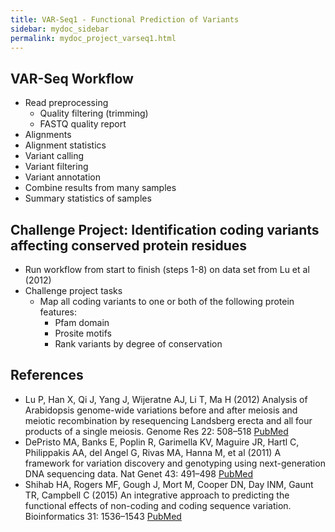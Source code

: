 ```yaml
---
title: VAR-Seq1 - Functional Prediction of Variants
sidebar: mydoc_sidebar
permalink: mydoc_project_varseq1.html 
---
```


## VAR-Seq Workflow  

+ Read preprocessing
    + Quality filtering (trimming)
    + FASTQ quality report
+ Alignments
+ Alignment statistics
+ Variant calling
+ Variant filtering
+ Variant annotation
+ Combine results from many samples
+ Summary statistics of samples

## Challenge Project: Identification coding variants affecting conserved protein residues

+ Run workflow from start to finish (steps 1-8) on data set from Lu et al (2012)
+ Challenge project tasks
    + Map all coding variants to one or both of the following protein features:
        + Pfam domain
        + Prosite motifs 
        + Rank variants by degree of conservation

## References

+ Lu P, Han X, Qi J, Yang J, Wijeratne AJ, Li T, Ma H (2012) Analysis of Arabidopsis genome-wide variations before and after meiosis and meiotic recombination by resequencing Landsberg erecta and all four products of a single meiosis. Genome Res 22: 508–518 [PubMed](http://www.ncbi.nlm.nih.gov/pubmed/22106370)
+ DePristo MA, Banks E, Poplin R, Garimella KV, Maguire JR, Hartl C, Philippakis AA, del Angel G, Rivas MA, Hanna M, et al (2011) A framework for variation discovery and genotyping using next-generation DNA sequencing data. Nat Genet 43: 491–498 [PubMed](http://www.ncbi.nlm.nih.gov/pubmed/21478889)
+ Shihab HA, Rogers MF, Gough J, Mort M, Cooper DN, Day INM, Gaunt TR, Campbell C (2015) An integrative approach to predicting the functional effects of non-coding and coding sequence variation. Bioinformatics 31: 1536–1543 [PubMed](http://www.ncbi.nlm.nih.gov/pubmed/25583119)



